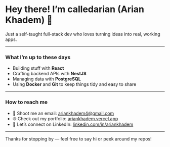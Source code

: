 # Hey there! I’m calledarian (Arian Khadem) 👋

Just a self-taught full-stack dev who loves turning ideas into real, working apps.

---

### What I’m up to these days

- Building stuff with **React**
- Crafting backend APIs with **NestJS**
- Managing data with **PostgreSQL**
- Using **Docker** and **Git** to keep things tidy and easy to share

---

### How to reach me

- 📧 Shoot me an email: [ariankhadem4@gmail.com](mailto:ariankhadem4@gmail.com)  
- 🌐 Check out my portfolio: [ariankhadem.vercel.app](https://ariankhadem.vercel.app)  
- 💼 Let’s connect on LinkedIn: [linkedin.com/in/ariankhadem](https://linkedin.com/in/ariankhadem)  

---

Thanks for stopping by — feel free to say hi or peek around my repos!
